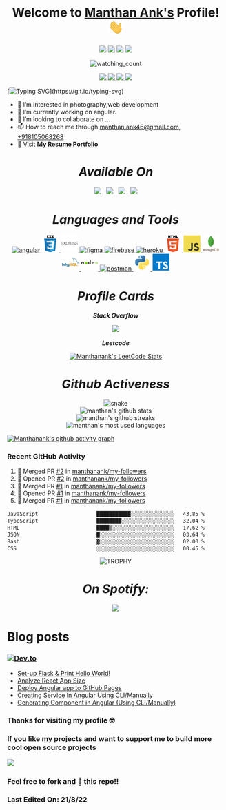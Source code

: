 <h1 align="center">Welcome to <a href="https://github.com/manthanank">Manthan Ank's</a> Profile! <img width="35" src="waving.gif"/></h1>

<p align="center">
<img src="https://img.shields.io/badge/Age-25-blue" />
  <img src="https://img.shields.io/badge/Focus-FrontEnd%20Development-brightgreen" />
  <img src="https://img.shields.io/badge/Lives-India-success" />
  <img src="https://img.shields.io/badge/Language-English-brightgreen" />
</p>

<p align="center"> 
<img src="https://komarev.com/ghpvc/?username=manthanank&color=brightgreen" alt="watching_count"/>
</p>
 
<p align="center">
    <a align="center" href="">
    <img src="https://img.shields.io/github/followers/manthanank.svg?style=social&label=Followers" />
    </a>
    <a align="center" href="">
    <img src="https://img.shields.io/twitter/follow/manthan_ank?label=Follow" />
    </a>
    <a align="center" href="">
    <img src="https://img.shields.io/badge/-manthan-blue?style=flat-square&logo=Linkedin&logoColor=white&link=https://www.linkedin.com/in/manthan-ankolekar-597b07a8" />
    </a>
    <a align="center" href="">
    <img src="https://img.shields.io/badge/Website-46a2f1.svg?&style=flat-square&logo=Google-Chrome&logoColor=white&link=https://manthanank.xyz/" />
    </a>
</p>

[![Typing SVG](https://readme-typing-svg.herokuapp.com?font=Fira+Code&size=26&pause=1000&color=F7F7F7&width=435&lines=Hey%2C+I'm+Manthan+Ank!;Front+End+Developer;2%2B+years+of+Coding+Experience;Wake+Up%2C+Code%2C+Learn%2C+Sleep!)](https://git.io/typing-svg)

- 👀 I’m interested in photography,web development
- 🌱 I’m currently working on angular.
- 💞️ I’m looking to collaborate on ...
- 📫 How to reach me through <a href="mailto:manthan.ank46@gmail.com">manthan.ank46@gmail.com</a>, <a href="tel:+91805068268">+918105068268</a>
- 🚀 Visit **[My Resume Portfolio ](https://manthanank.xyz)**

<h1 align="center"><i><b>Available On</b></i></h1>

<div align="center">
<a href="https://dev.to/manthanank"><img height="30" src="https://raw.githubusercontent.com/WaylonWalker/WaylonWalker/main/icon/dev.png"></a>&nbsp;&nbsp;
<a href="https://twitter.com/manthan_ank"><img height="30" src="https://github.com/WaylonWalker/WaylonWalker/blob/main/icon/twitter.png?raw=true"></a>&nbsp;&nbsp;
<a href="https://www.linkedin.com/in/manthan-ankolekar-597b07a8/"><img height="30" src="https://github.com/WaylonWalker/WaylonWalker/blob/main/icon/linkedin.png?raw=true"></a>&nbsp;&nbsp;
<a href="https://www.instagram.com/manthan_ank/"><img height="30" src="https://github.com/WaylonWalker/WaylonWalker/blob/main/icon/instagram.png?raw=true"></a>
</div>

<h1 align="center"><i><b>Languages and Tools</b></i></h1>

<div align="center"> <a href="https://angular.io" target="_blank" rel="noreferrer"> <img src="https://angular.io/assets/images/logos/angular/angular.svg" alt="angular" width="40" height="40"/> </a> <a href="https://www.w3schools.com/css/" target="_blank" rel="noreferrer"> <img src="https://raw.githubusercontent.com/devicons/devicon/master/icons/css3/css3-original-wordmark.svg" alt="css3" width="40" height="40"/> </a> <a href="https://expressjs.com" target="_blank" rel="noreferrer"> <img src="https://raw.githubusercontent.com/devicons/devicon/master/icons/express/express-original-wordmark.svg" alt="express" width="40" height="40"/> </a> <a href="https://www.figma.com/" target="_blank" rel="noreferrer"> <img src="https://www.vectorlogo.zone/logos/figma/figma-icon.svg" alt="figma" width="40" height="40"/> </a> <a href="https://firebase.google.com/" target="_blank" rel="noreferrer"> <img src="https://www.vectorlogo.zone/logos/firebase/firebase-icon.svg" alt="firebase" width="40" height="40"/> </a> <a href="https://heroku.com" target="_blank" rel="noreferrer"> <img src="https://www.vectorlogo.zone/logos/heroku/heroku-icon.svg" alt="heroku" width="40" height="40"/> </a> <a href="https://www.w3.org/html/" target="_blank" rel="noreferrer"> <img src="https://raw.githubusercontent.com/devicons/devicon/master/icons/html5/html5-original-wordmark.svg" alt="html5" width="40" height="40"/> </a> <a href="https://developer.mozilla.org/en-US/docs/Web/JavaScript" target="_blank" rel="noreferrer"> <img src="https://raw.githubusercontent.com/devicons/devicon/master/icons/javascript/javascript-original.svg" alt="javascript" width="40" height="40"/> </a> <a href="https://www.mongodb.com/" target="_blank" rel="noreferrer"> <img src="https://raw.githubusercontent.com/devicons/devicon/master/icons/mongodb/mongodb-original-wordmark.svg" alt="mongodb" width="40" height="40"/> </a> <a href="https://www.mysql.com/" target="_blank" rel="noreferrer"> <img src="https://raw.githubusercontent.com/devicons/devicon/master/icons/mysql/mysql-original-wordmark.svg" alt="mysql" width="40" height="40"/> </a> <a href="https://nodejs.org" target="_blank" rel="noreferrer"> <img src="https://raw.githubusercontent.com/devicons/devicon/master/icons/nodejs/nodejs-original-wordmark.svg" alt="nodejs" width="40" height="40"/> </a> <a href="https://postman.com" target="_blank" rel="noreferrer"> <img src="https://www.vectorlogo.zone/logos/getpostman/getpostman-icon.svg" alt="postman" width="40" height="40"/> </a> <a href="https://www.python.org" target="_blank" rel="noreferrer"> <img src="https://raw.githubusercontent.com/devicons/devicon/master/icons/python/python-original.svg" alt="python" width="40" height="40"/> </a> <a href="https://www.typescriptlang.org/" target="_blank" rel="noreferrer"> <img src="https://raw.githubusercontent.com/devicons/devicon/master/icons/typescript/typescript-original.svg" alt="typescript" width="40" height="40"/> </a> </div>

<h1 align="center"><i><b>Profile Cards</b></i></h1>

<p align="center"><i><b>Stack Overflow</b></i></p>

<div align="center">
   <img src="https://readme-components.vercel.app/api?component=stackoverflow&stackoverflowid=14292971&theme=dark"/>
</div>

<p align="center"><i><b>Leetcode</b></i></p>

<p align="center">
  <a href="https://leetcode.com/manthanank">
    <img title="Manthanank's LeetCode Stats" alt="Manthanank's LeetCode Stats" src="https://leetcard.jacoblin.cool/manthanank" />
  </a>
</p>

<h1 align="center"><i><b>Github Activeness</b></i></h1>

<!--
<div align="center">
    <img src="https://github.com/manthanank/manthanank/blob/output/github-contribution-grid-snake.svg" alt="snake"/>
</div>
-->
<div align="center">
    <img src="https://raw.githubusercontent.com/manthanank/manthanank/c3caee62181bfdbe3a20afa7249203aee20402a8/github-contribution-grid-snake.svg" alt="snake"/>
</div>

<div align="center">
 <img src="https://github-readme-stats.vercel.app/api?username=manthanank&show_icons=true&locale=en&theme=dark" alt="manthan's github stats" />
</div>

<div align="center">
 <img src="https://github-readme-streak-stats.herokuapp.com/?user=manthanank&show_icons=true&locale=en&layout=compact&theme=dark" alt="manthan's github streaks" />
</div>

<div align="center">
 <img src="https://github-readme-stats.vercel.app/api/top-langs?username=manthanank&show_icons=true&locale=en&layout=compact&theme=dark" alt="manthan's most used languages" />
</div>

<!---
![Github Activity Graph](https://peaceful-thicket-48020.herokuapp.com/graph?username=manthanank&theme=xcode) 
--->
[![Manthanank's github activity graph](https://activity-graph.herokuapp.com/graph?username=manthanank&theme=xcode)](https://github.com/manthanank/github-readme-activity-graph)

<!-- https://github.com/jamesgeorge007/github-activity-readme -->
<h3>Recent GitHub Activity</h3>

<!--START_SECTION:activity-->
1. 🎉 Merged PR [#2](https://github.com/manthanank/my-followers/pull/2) in [manthanank/my-followers](https://github.com/manthanank/my-followers)
2. 💪 Opened PR [#2](https://github.com/manthanank/my-followers/pull/2) in [manthanank/my-followers](https://github.com/manthanank/my-followers)
3. 🎉 Merged PR [#1](https://github.com/manthanank/my-followers/pull/1) in [manthanank/my-followers](https://github.com/manthanank/my-followers)
4. 💪 Opened PR [#1](https://github.com/manthanank/my-followers/pull/1) in [manthanank/my-followers](https://github.com/manthanank/my-followers)
5. 🎉 Merged PR [#1](https://github.com/manthanank/my-followers/pull/1) in [manthanank/my-followers](https://github.com/manthanank/my-followers)
<!--END_SECTION:activity-->

<!--START_SECTION:waka-->

```text
JavaScript                   ███████████░░░░░░░░░░░░░░   43.85 %
TypeScript                   ████████░░░░░░░░░░░░░░░░░   32.04 %
HTML                         ████▒░░░░░░░░░░░░░░░░░░░░   17.62 %
JSON                         █░░░░░░░░░░░░░░░░░░░░░░░░   03.64 %
Bash                         ▓░░░░░░░░░░░░░░░░░░░░░░░░   02.00 %
CSS                          ░░░░░░░░░░░░░░░░░░░░░░░░░   00.45 %
```

<!--END_SECTION:waka-->

<div align="center">
  <img src="https://github-profile-trophy.vercel.app/?username=manthanank&theme=onedark&margin-h=15&margin-w=5&no-bg=true" alt="TROPHY"/>
</div>

<h1 align="center"><i><b>On Spotify:</b></i></h1>

<div align="center">
   <img src="https://spotify-github-profile.vercel.app/api/view?uid=sp2tz1tj0fpcmzs0atozi1hpr&cover_image=false&theme=default&bar_color_cover=true"/>
</div>

# Blog posts

### [![Dev.to](https://img.shields.io/badge/-Dev.to-ffffff?style=for-the-badge&logo=dev.to&logoColor=0A0A0A)](https://dev.to/manthanank)

<!-- DEVTO:START -->
- [Set-up Flask & Print Hello World!](https://dev.to/manthanank/set-up-flask-print-hello-world-1bmk)
- [Analyze React App Size](https://dev.to/manthanank/analyze-react-app-size-28ng)
- [Deploy Angular app to GitHub Pages](https://dev.to/manthanank/deploy-angular-app-to-github-pages-gjl)
- [Creating Service In Angular Using CLI/Manually](https://dev.to/manthanank/creating-service-using-climanually-fl2)
- [Generating Component in Angular (Using CLI/Manually)](https://dev.to/manthanank/generating-component-in-angular-using-climanually-43pj)
<!-- DEVTO:END -->

<!--
### [![Medium](https://img.shields.io/badge/-Medium-ffffff?style=for-the-badge&logo=medium&logoColor=black)](https://medium.com/@manthanank)
-->
<!-- MEDIUM:START -->
<!-- MEDIUM:END -->

<!--
### [![Hashnode](https://img.shields.io/badge/-Medium-ffffff?style=for-the-badge&logo=hashnode&logoColor=black)](https://medium.com/@manthanank)
-->

<!-- HASHNODE_BLOG:START -->

<!-- HASHNODE_BLOG:END -->


### Thanks for visiting my profile 🤓 

### If you like my projects and want to support me to build more cool open source projects
 
<a href="https://www.buymeacoffee.com/Manthanank"><img src="https://img.buymeacoffee.com/button-api/?text=Buy me a coffee&emoji=&slug=VaibhavJaiswal&button_colour=FFDD00&font_colour=000000&font_family=Cookie&outline_colour=000000&coffee_colour=ffffff"></a>

### Feel free to fork and 🌟 this repo!!

### Last Edited On: 21/8/22
